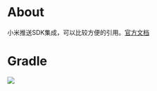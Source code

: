 # About
小米推送SDK集成，可以比较方便的引用。[官方文档](https://dev.mi.com/console/doc/detail?pId=41)

# Gradle
[![](https://jitpack.io/v/zj565061763/push-xiaomi.svg)](https://jitpack.io/#zj565061763/push-xiaomi)